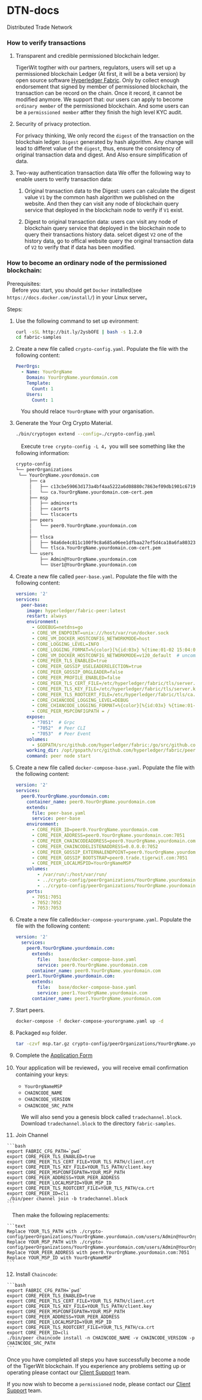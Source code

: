 # DTN-docs
Distributed Trade Network

### How to verify transactions

1. Transparent and credible permissioned blockchain ledger.

    TigerWit togther with our partners, regulators, users will set up a permissioned blockchain Ledger (At first, it will be a beta version) by open source software [Hyperledger Fabric](https://github.com/hyperledger/fabric). Only by collect  enough endorsement that signed by member of  permissioned blockchain, the transaction can be record on the chain. Once it record, it cannot be modified anymore. We support that: our users can apply to become `ordinary member` of the  permissioned blockchain. And some users can be a `permissioned member` atfter they finish the high level KYC audit.


2. Security of privacy protection.

    For privacy thinking, We only record the `digest` of the transaction on the blockchain ledger.  `Digest` generated by hash algorithm. Any change will lead to differet value of the `digest`, thus,  ensure the consistency of original transaction data and digest. And Also ensure simplification of data.

3. Two-way authentication transaction data
  We offer the following way to enable users to verify transaction data:

   1. Original transaction data to the Digest: users can calculate the digest value `V1` by the common hash algorithm we published on the website.  And then they can visit any node of blockchain query service that deployed in the blockchain node to verify if `V1` exist. 


   2. Digest to original transaction data: users can visit any node of blockchain query service that deployed in the blockchain node to query their transactions history data. selcet digest `V2` one of the history data, go to offical website query  the  original transaction data of `V2` to verify that if data has been modified.



### How to become an ordinary node of the permissioned blockchain:

Prerequisites:   
  &emsp;Before you start, you should get `Docker` installed(see `https://docs.docker.com/install/`) in your Linux server。

Steps: 

 1. Use the following command to set up evironment:

    ```bash
    curl -sSL http://bit.ly/2ysbOFE | bash -s 1.2.0
    cd fabric-samples
    ```

 2. Create a new file called `crypto-config.yaml`. Populate the file with the following content:

    ```yaml
    PeerOrgs:
      - Name: YourOrgName
        Domain: YourOrgName.yourdomain.com
        Template:
          Count: 1  
        Users:
          Count: 1
    ```

    &emsp;You should relace `YourOrgName` with your organisation.
   
 3. Generate the Your Org Crypto Material.

    ```bash
    ./bin/cryptogen extend --config=./crypto-config.yaml 
    ```

    &emsp;Execute `tree crypto-config -L 4`，you will see something like the following information: 

    ```bash
    crypto-config
    └── peerOrganizations
     └── YourOrgName.yourdomain.com
         ├── ca
         │   ├── c13cbe59063d173a4bf4aa5222a6d08880c7863ef09db1901c671936481dd1be_sk
         │   └── ca.YourOrgName.yourdomain.com-cert.pem
         ├── msp
         │   ├── admincerts
         │   ├── cacerts
         │   └── tlscacerts
         ├── peers
         │   └── peer0.YourOrgName.yourdomain.com
         │   
         ├── tlsca
         │   ├── 94a6de4c811c100f9c8a685a06ee1dfbaa27ef5d4ca10a6fa8032342b0155426_sk
         │   └── tlsca.YourOrgName.yourdomain.com-cert.pem
         └── users
             ├── Admin@YourOrgName.yourdomain.com
             └── User1@YourOrgName.yourdomain.com
     ```

 4. Create a new file called `peer-base.yaml`. Populate the file with the following content:

    ```yaml
    version: '2'
    services:
      peer-base:
        image: hyperledger/fabric-peer:latest
        restart: always
        environment:
          - GODEBUG=netdns=go
          - CORE_VM_ENDPOINT=unix:///host/var/run/docker.sock
          - CORE_VM_DOCKER_HOSTCONFIG_NETWORKMODE=host
          - CORE_LOGGING_LEVEL=INFO
          - CORE_LOGGING_FORMAT=%{color}[%{id:03x} %{time:01-02 15:04:05.00 MST}] [%{longpkg}] %{callpath} -> %{level:.4s}%{color:reset} %{message}
          - CORE_VM_DOCKER_HOSTCONFIG_NETWORKMODE=v120_default  # uncomment this to use specific network
          - CORE_PEER_TLS_ENABLED=true
          - CORE_PEER_GOSSIP_USELEADERELECTION=true
          - CORE_PEER_GOSSIP_ORGLEADER=false
          - CORE_PEER_PROFILE_ENABLED=false
          - CORE_PEER_TLS_CERT_FILE=/etc/hyperledger/fabric/tls/server.crt
          - CORE_PEER_TLS_KEY_FILE=/etc/hyperledger/fabric/tls/server.key
          - CORE_PEER_TLS_ROOTCERT_FILE=/etc/hyperledger/fabric/tls/ca.crt
          - CORE_CHIANCODE_LOGGING_LEVEL=DEBUG
          - CORE_CHIANCODE_LOGGING_FORMAT=%{color}[%{id:03x} %{time:01-02 15:04:05.00 MST}] [%{longpkg}] %{callpath} -> %{level:.4s}%{color:reset} %{message}
          - CORE_PEER_MSPCONFIGPATH = /
        expose:
          - "7051"  # Grpc
          - "7052"  # Peer CLI
          - "7053"  # Peer Event
        volumes:
          - $GOPATH/src/github.com/hyperledger/fabric:/go/src/github.com/hyperledger/fabric
        working_dir: /opt/gopath/src/github.com/hyperledger/fabric/peer
        command: peer node start
    ```
 5. Create a new file called `docker-compose-base.yaml`. Populate the file with the following content:

    ```yaml
    version: '2'
    services:
      peer0.YourOrgName.yourdomain.com:
        container_name: peer0.YourOrgName.yourdomain.com
        extends:
          file: peer-base.yaml
          service: peer-base
        environment:
          - CORE_PEER_ID=peer0.YourOrgName.yourdomain.com
          - CORE_PEER_ADDRESS=peer0.YourOrgName.yourdomain.com:7051
          - CORE_PEER_CHAINCODEADDRESS=peer0.YourOrgName.yourdomain.com:7052
          - CORE_PEER_CHAINCODELISTENADDRESS=0.0.0.0:7052
          - CORE_PEER_GOSSIP_EXTERNALENDPOINT=peer0.YourOrgName.yourdomain.com:7051
          - CORE_PEER_GOSSIP_BOOTSTRAP=peer0.trade.tigerwit.com:7051
          - CORE_PEER_LOCALMSPID=YourOrgNameMSP
        volumes:
            - /var/run/:/host/var/run/
            - ../crypto-config/peerOrganizations/YourOrgName.yourdomain.com/peers/peer0.YourOrgName.yourdomain.com/msp:/etc/hyperledger/fabric/msp
            - ../crypto-config/peerOrganizations/YourOrgName.yourdomain.com/peers/peer0.YourOrgName.yourdomain.com/tls:/etc/hyperledger/fabric/tls
        ports:
          - 7051:7051
          - 7052:7052
          - 7053:7053
    ```

 6. Create a new file called`docker-compose-yourorgname.yaml`. Populate  the file with the following content:

    ```yaml
    version: '2'
      services:
        peer0.YourOrgName.yourdomain.com:
          extends:
            file:   base/docker-compose-base.yaml
            service: peer0.YourOrgName.yourdomain.com
          container_name: peer0.YourOrgName.yourdomain.com
        peer1.YourOrgName.yourdomain.com:
          extends:
            file:   base/docker-compose-base.yaml
            service: peer1.YourOrgName.yourdomain.com
          container_name: peer1.YourOrgName.yourdomain.com  
    ```

 7. Start peers.

    ```bash 
    docker-compose -f docker-compose-yourorgname.yaml up -d
    ```

 8. Packaged `msp` folder. 

    ```bash
    tar -czvf msp.tar.gz crypto-config/peerOrganizations/YourOrgName.yourdomain.com/msp
    ```

 9. Complete the 
   <a href="https://docs.google.com/forms/d/e/1FAIpQLSfEKn9Nd-KNC58xSykppZYxtdc_0qwIGjP9KhHZ0-5on3bsxQ/viewform?usp=sf_link" target="blank">Application Form</a>

 10. Your application will be reviewed，you will receive email confirmation containing your keys:

      - `YourOrgNameMSP` 
      - `CHAINCODE_NAME` 
      - `CHAINCODE_VERSION` 
      - `CHAINCODE_SRC_PATH`

     &emsp;We will also  send you a genesis block called  `tradechannel.block`.  
     &emsp;Download `tradechannel.block` to the directory `fabric-samples`.

 11. Join  Channel 

    ```bash
    export FABRIC_CFG_PATH=`pwd`
    export CORE_PEER_TLS_ENABLED=true
    export CORE_PEER_TLS_CERT_FILE=YOUR_TLS_PATH/client.crt
    export CORE_PEER_TLS_KEY_FILE=YOUR_TLS_PATH/client.key
    export CORE_PEER_MSPCONFIGPATH=YOUR_MSP_PATH
    export CORE_PEER_ADDRESS=YOUR_PEER_ADDRESS
    export CORE_PEER_LOCALMSPID=YOUR_MSP_ID
    export CORE_PEER_TLS_ROOTCERT_FILE=YOUR_TLS_PATH/ca.crt
    export CORE_PEER_ID=cli
    ./bin/peer channel join -b tradechannel.block
    ```
   
   &emsp;Then make the following replacements:

    ```text  
    Replace YOUR_TLS_PATH with ./crypto-config/peerOrganizations/YourOrgName.yourdomain.com/users/Admin@YourOrgName.yourdomain.com/tls  
    Replace YOUR_MSP_PATH with ./crypto-config/peerOrganizations/YourOrgName.yourdomain.com/users/Admin@YourOrgName.yourdomain.com/msp   
    Replace YOUR_PEER_ADDRESS with peer0.YourOrgName.yourdomain.com:7051  
    Replace YOUR_MSP_ID with YourOrgNameMSP   
    ```

 12. Install  `Chaincode`:

    ```bash
    export FABRIC_CFG_PATH=`pwd`
    export CORE_PEER_TLS_ENABLED=true
    export CORE_PEER_TLS_CERT_FILE=YOUR_TLS_PATH/client.crt
    export CORE_PEER_TLS_KEY_FILE=YOUR_TLS_PATH/client.key
    export CORE_PEER_MSPCONFIGPATH=YOUR_MSP_PATH
    export CORE_PEER_ADDRESS=YOUR_PEER_ADDRESS
    export CORE_PEER_LOCALMSPID=YOUR_MSP_ID
    export CORE_PEER_TLS_ROOTCERT_FILE=YOUR_TLS_PATH/ca.crt
    export CORE_PEER_ID=cli
    ./bin/peer chaincode install -n CHAINCODE_NAME -v CHAINCODE_VERSION -p CHAINCODE_SRC_PATH
    ```

Once you have completed all steps you have successfully become a node of the TigerWit blockchain. If you experience any problems setting up or operating please contact our [Client Support](mailto:support@tigerwit.com) team.

If you now wish to become a `permissioned` node, please contact our [Client Support](mailto:support@tigerwit.com) team.
